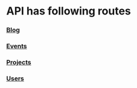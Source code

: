 # API has following routes

### [Blog](routes/blog/)
### [Events](routes/events/)
### [Projects](routes/projects/)
### [Users](routes/users/)